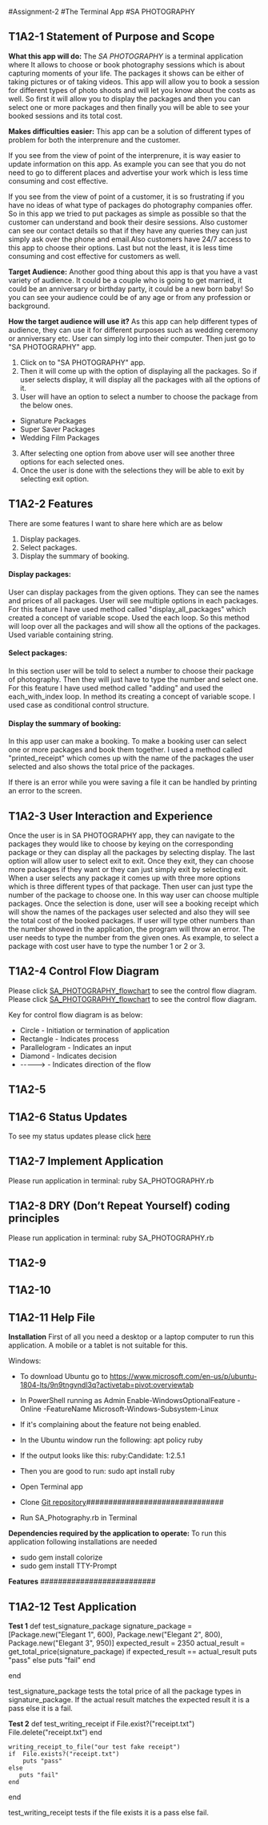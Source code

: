 #Assignment-2
#The Terminal App
#SA PHOTOGRAPHY
## T1A2-1 Statement of Purpose and Scope
**What this app will do:**
The *SA PHOTOGRAPHY* is a terminal application where It allows  to choose or book photography sessions which is about capturing moments of your life. The packages it shows can be either of taking pictures or of taking videos. This app will allow you to book a session for different types of photo shoots and will let you know about the costs as well. So first it will allow you to display the packages and then you can select one or more packages and then finally you will be able to see your booked sessions and its total cost.

**Makes difficulties easier:**
This app can be a solution of different types of problem for both the interprenure and the customer. 

If you see from the view of point of the interprenure, it is way easier to update information on this app. As example you can see that you do not need to go to different places and advertise your work which is less time consuming and cost effective.

If you see from the view of point of a customer, it is so frustrating if you have no ideas of what type of packages do photography companies offer. So in this app we tried to put packages as simple as possible so that the customer can understand and book their desire sessions. Also customer can see our contact details so that if they have any queries they can just simply ask over the phone and email.Also customers have 24/7 access to this app to choose their options. Last but not the least, it is less time consuming and cost effective for customers as well.

**Target Audience:**
Another good thing about this app is that you have a vast variety of audience. It could be a couple who is going to get married, it could be an anniversary or birthday party, it could be a new born baby! So you can see your audience could be of any age or from any profession or background. 

**How the target audience will use it?**
As this app can help different types of audience, they can use it for different purposes such as wedding ceremony or anniversary etc. 
User can simply log into their computer. Then just go to "SA PHOTOGRAPHY" app.
1. Click on to "SA PHOTOGRAPHY" app.
2. Then it will come up with the option of displaying all the packages. So if user selects display, it will display all the packages with all the options of it. 
3. User will have an option to select a number to choose the package from the below ones.
* Signature Packages
* Super Saver Packages
* Wedding Film Packages
3. After selecting one option from above user will see another three options for each selected ones. 
4. Once the user is done with the selections they will be able to exit by selecting exit option. 


## T1A2-2 Features
There are some features I want to share here which are as below  
1. Display packages. 
2. Select packages.
3. Display the summary of booking.

#### Display packages: 
User can display packages from the given options. They can see the names and prices of all packages. User will see multiple options in each packages. 
For this feature I have used method called "display_all_packages" which created a concept of variable scope. Used the each loop. So this method will loop over all the packages and will show all the options of the packages. Used variable containing string.

#### Select packages:
In this section user will be told to select a number to choose their package of photography. Then they will just have to type the number and select one.
For this feature I have used method called "adding" and used the each_with_index loop. In method its creating a concept of variable scope. I used case as conditional control structure. 

#### Display the summary of booking:
In this app user can make a booking. To make a booking user can select one or more packages and book them together. I used a method called "printed_receipt" which comes up with the name of the packages the user selected and also shows the total price of the packages. 

If there is an error while you were saving a file it can be handled by printing an error to the screen.

## T1A2-3 User Interaction and Experience
Once the user is in SA PHOTOGRAPHY app, they can navigate to the packages they would like to choose by keying on the corresponding package or they can display all the packages by selecting display. The last option will allow user to select exit to exit. Once they exit, they can choose more packages if they want or they can just simply exit by selecting exit. When a user selects any package it comes up with three more options which is three different types of that package. Then user can just type the number of the package to choose one. In this way user can choose multiple packages. Once the selection is done, user will see a booking receipt which will show the names of the packages user selected and also they will see the total cost of the booked packages.
If user will type other numbers than the number showed in the application, the program will throw an error. The user needs to type the number from the given ones. As example, to select a package with cost user have to type the number 1 or 2 or 3.

## T1A2-4 Control Flow Diagram
Please click [SA_PHOTOGRAPHY_flowchart](SA_PHOTOGRAPHY_flowchart.pdf) to see the control flow diagram.
Please click [SA_PHOTOGRAPHY_flowchart](SA_PHOTOGRAPHY_flowchart.png.docx) to see the control flow diagram.


Key for control flow diagram is as below:
* Circle - Initiation or termination of application
* Rectangle - Indicates process
* Parallelogram - Indicates an input 
* Diamond - Indicates decision
* -----> - Indicates direction of the flow

## T1A2-5 ########################


## T1A2-6 Status Updates
To see my status updates please click [here](/development-log.md)



## T1A2-7 Implement Application
Please run application in terminal: ruby SA_PHOTOGRAPHY.rb

## T1A2-8 DRY (Don’t Repeat Yourself) coding principles
Please run application in terminal: ruby SA_PHOTOGRAPHY.rb

## T1A2-9 #########################

## T1A2-10  ##############################
## T1A2-11 Help File 

**Installation**
First of all you need a desktop or a laptop computer to run this application. A mobile or a tablet is not suitable for this. 

Windows:
* To download Ubuntu go to https://www.microsoft.com/en-us/p/ubuntu-1804-lts/9n9tngvndl3q?activetab=pivot:overviewtab

* In PowerShell running as Admin
Enable-WindowsOptionalFeature -Online -FeatureName Microsoft-Windows-Subsystem-Linux

* If it's complaining about the feature not being enabled.

* In the Ubuntu window run the following: apt policy ruby

* If the output looks like this: 
ruby:Candidate: 1:2.5.1

* Then you are good to run: sudo apt install ruby

* Open Terminal app

* Clone [Git repository](git@github.com:SumayaAlam19/Assignment1.git)###############################
* Run SA_Photography.rb in Terminal

**Dependencies required by the application to operate:**
To run  this application following installations are needed
* sudo gem install colorize
* sudo gem install TTY-Prompt

**Features** ##########################

## T1A2-12 Test Application

**Test 1**
def test_signature_package
    signature_package = [Package.new("Elegant 1", 600), Package.new("Elegant 2", 800), Package.new("Elegant 3", 950)]
    expected_result = 2350
    actual_result = get_total_price(signature_package)
    if expected_result == actual_result
        puts "pass"
    else
       puts "fail"
    end
    
end

test_signature_package tests the total price of all the package types in signature_package. If the actual result matches the expected result it is a pass else it is a fail.

**Test 2**
def test_writing_receipt
    if File.exist?("receipt.txt")
        File.delete("receipt.txt")
    end

    writing_receipt_to_file("our test fake receipt")
    if  File.exists?("receipt.txt") 
        puts "pass"
    else
       puts "fail"
    end
end

test_writing_receipt tests if the file exists it is a pass else fail.




























